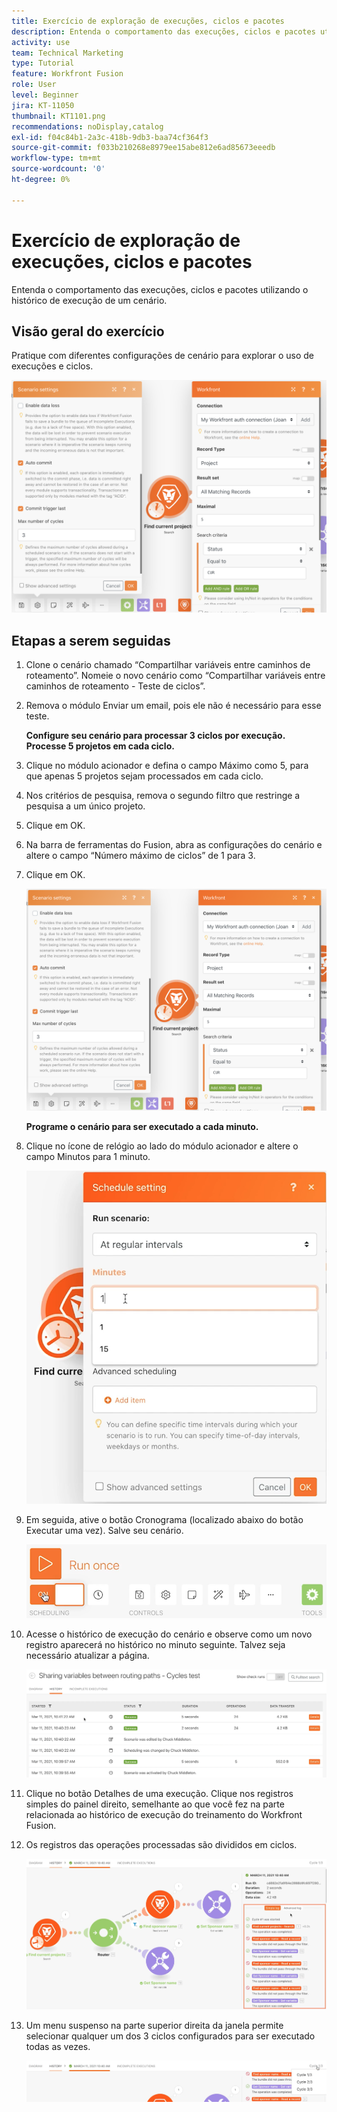 ```yaml
---
title: Exercício de exploração de execuções, ciclos e pacotes
description: Entenda o comportamento das execuções, ciclos e pacotes utilizando o histórico de execução de um cenário.
activity: use
team: Technical Marketing
type: Tutorial
feature: Workfront Fusion
role: User
level: Beginner
jira: KT-11050
thumbnail: KT1101.png
recommendations: noDisplay,catalog
exl-id: f04c84b1-2a3c-418b-9db3-baa74cf364f3
source-git-commit: f033b210268e8979ee15abe812e6ad85673eeedb
workflow-type: tm+mt
source-wordcount: '0'
ht-degree: 0%

---
```


# Exercício de exploração de execuções, ciclos e pacotes

Entenda o comportamento das execuções, ciclos e pacotes utilizando o histórico de execução de um cenário.

## Visão geral do exercício

Pratique com diferentes configurações de cenário para explorar o uso de execuções e ciclos.

![Explorar execuções, ciclos e pacotes - Imagem 1](../12-exercises/assets/exploring-runs-cycles-and-bundles-walkthrough-1.png)

## Etapas a serem seguidas

1. Clone o cenário chamado “Compartilhar variáveis entre caminhos de roteamento”. Nomeie o novo cenário como “Compartilhar variáveis entre caminhos de roteamento - Teste de ciclos”.
1. Remova o módulo Enviar um email, pois ele não é necessário para esse teste.

   **Configure seu cenário para processar 3 ciclos por execução. Processe 5 projetos em cada ciclo.**

1. Clique no módulo acionador e defina o campo Máximo como 5, para que apenas 5 projetos sejam processados em cada ciclo.
1. Nos critérios de pesquisa, remova o segundo filtro que restringe a pesquisa a um único projeto.
1. Clique em OK.

1. Na barra de ferramentas do Fusion, abra as configurações do cenário e altere o campo “Número máximo de ciclos” de 1 para 3.
1. Clique em OK.

   ![Explorar execuções, ciclos e pacotes - Imagem 1](../12-exercises/assets/exploring-runs-cycles-and-bundles-walkthrough-1.png)


   **Programe o cenário para ser executado a cada minuto.**

1. Clique no ícone de relógio ao lado do módulo acionador e altere o campo Minutos para 1 minuto.

   ![Explorar execuções, ciclos e pacotes - Imagem 2](../12-exercises/assets/exploring-runs-cycles-and-bundles-walkthrough-2.png)

1. Em seguida, ative o botão Cronograma (localizado abaixo do botão Executar uma vez). Salve seu cenário.

   ![Explorar execuções, ciclos e pacotes - Imagem 3](../12-exercises/assets/exploring-runs-cycles-and-bundles-walkthrough-3.png)

1. Acesse o histórico de execução do cenário e observe como um novo registro aparecerá no histórico no minuto seguinte. Talvez seja necessário atualizar a página.

   ![Explorar execuções, ciclos e pacotes - Imagem 1](../12-exercises/assets/exploring-runs-cycles-and-bundles-walkthrough-4.png)

1. Clique no botão Detalhes de uma execução. Clique nos registros simples do painel direito, semelhante ao que você fez na parte relacionada ao histórico de execução do treinamento do Workfront Fusion.
1. Os registros das operações processadas são divididos em ciclos.

   ![Explorar execuções, ciclos e pacotes - Imagem 5](../12-exercises/assets/exploring-runs-cycles-and-bundles-walkthrough-5.png)

1. Um menu suspenso na parte superior direita da janela permite selecionar qualquer um dos 3 ciclos configurados para ser executado todas as vezes.

   ![Explorar execuções, ciclos e pacotes - Imagem 6](../12-exercises/assets/exploring-runs-cycles-and-bundles-walkthrough-6.png)
